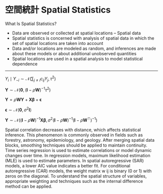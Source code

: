 # 空間統計 Spatial Statistics


What Is Spatial Statistics?
- Data are observed or collected at spatial locations – Spatial data
- Spatial statistics is concerned with analysis of spatial data in which the set of spatial locations are taken into account
- Data and/or locations are modeled as random, and inferences are made about these models or about additional unobserved quantities
- Spatial locations are used in a spatial analysis to model statistical dependence

---

$Y_i \mid Y_{-i} \sim \mathcal{N}\left(\sum_{j \neq i} c_{ij} Y_j, \, \tau^2\right)$

$\mathbf{Y} \sim \mathcal{N}\left(\mathbf{0}, \, (\mathbf{I} - \rho \mathbf{W})^{-1} \tau^2 \right)$

$\mathbf{Y} = \rho \mathbf{W} \mathbf{Y} + \mathbf{X}\boldsymbol{\beta} + \boldsymbol{\epsilon}$

$\boldsymbol{\epsilon} \sim \mathcal{N}(\mathbf{0}, \sigma^2 \mathbf{I})$

$\mathbf{Y} \sim \mathcal{N}\left((\mathbf{I} - \rho \mathbf{W})^{-1} \mathbf{X}\boldsymbol{\beta}, \, \sigma^2 (\mathbf{I} - \rho \mathbf{W})^{-1} (\mathbf{I} - \rho \mathbf{W}^\top)^{-1} \right)$

Spatial correlation decreases with distance, which affects statistical inference. This phenomenon is commonly observed in fields such as forestry, astronomy, epidemiology, and geology.
After merging spatial data blocks, smoothing techniques should be applied to maintain continuity.
Time series regression is used to estimate correlations or model dynamic changes over time.
In regression models, maximum likelihood estimation (MLE) is used to estimate parameters.
In spatial autoregressive (SAR) models, a lower AIC value indicates a better fit.
For conditional autoregressive (CAR) models, the weight matrix w ij is binary (0 or 1) with zeros on the diagonal.
To understand the spatial structure of variables, appropriate weighting and techniques such as the internal difference method can be applied.


